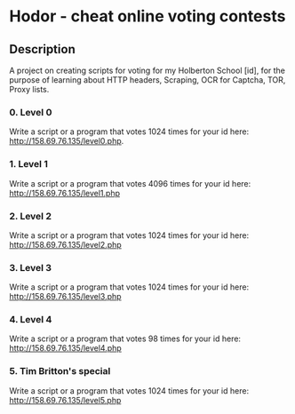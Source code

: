 # Hodor - cheat online voting contests

## Description
A project on creating scripts for voting for my Holberton School [id], for the purpose of learning about HTTP headers, Scraping, OCR for Captcha, TOR, Proxy lists.

### 0. Level 0 
Write a script or a program that votes 1024 times for your id here: http://158.69.76.135/level0.php.

### 1. Level 1
Write a script or a program that votes 4096 times for your id here: http://158.69.76.135/level1.php

### 2. Level 2
Write a script or a program that votes 1024 times for your id here: http://158.69.76.135/level2.php

### 3. Level 3 
Write a script or a program that votes 1024 times for your id here: http://158.69.76.135/level3.php

### 4. Level 4 
Write a script or a program that votes 98 times for your id here: http://158.69.76.135/level4.php

### 5. Tim Britton's special 
Write a script or a program that votes 1024 times for your id here: http://158.69.76.135/level5.php
